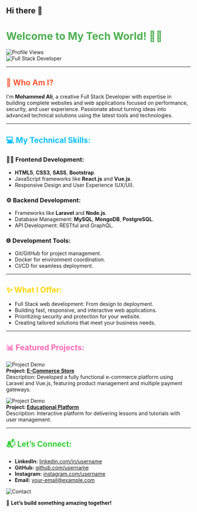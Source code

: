 ## Hi there 👋

<!--
**ma0993526275/ma0993526275** is a ✨ _special_ ✨ repository because its `README.md` (this file) appears on your GitHub profile.

Here are some ideas to get you started:

- 🔭 I’m currently working on ...
- 🌱 I’m currently learning ...
- 👯 I’m looking to collaborate on ...
- 🤔 I’m looking for help with ...
- 💬 Ask me about ...
- 📫 How to reach me: ...
- 😄 Pronouns: ...
- ⚡ Fun fact: ...
-->
# <span style="color:#4CAF50;">Welcome to My Tech World! 👨‍💻</span>  

![Profile Views](https://shields.io/badge/Profile_Views-10k-blue)  
![Full Stack Developer](https://shields.io/badge/-Full_Stack_Developer-success?style=flat&logo=codeigniter&logoColor=white)

---

## <span style="color:#FF5733;">👋 Who Am I?</span>  
I'm **Mohammed Ali**, a creative Full Stack Developer with expertise in building complete websites and web applications focused on performance, security, and user experience. Passionate about turning ideas into advanced technical solutions using the latest tools and technologies.

---

## <span style="color:#00BFFF;">💻 My Technical Skills:</span>  

### 👨‍💻 **Frontend Development:**
- **HTML5**, **CSS3**, **SASS**, **Bootstrap**.  
- JavaScript frameworks like **React.js** and **Vue.js**.  
- Responsive Design and User Experience (UX/UI).

### ⚙️ **Backend Development:**
- Frameworks like **Laravel** and **Node.js**.  
- Database Management: **MySQL**, **MongoDB**, **PostgreSQL**.  
- API Development: RESTful and GraphQL.

### 🌐 **Development Tools:**
- Git/GitHub for project management.  
- Docker for environment coordination.  
- CI/CD for seamless deployment.

---

## <span style="color:#FFD700;">✨ What I Offer:</span>  
- Full Stack web development: From design to deployment.  
- Building fast, responsive, and interactive web applications.  
- Prioritizing security and protection for your website.  
- Creating tailored solutions that meet your business needs.  

---

## <span style="color:#FF69B4;">📊 Featured Projects:</span>  

![Project Demo](https://via.placeholder.com/800x400.png?text=Project+1)  
**Project: [E-Commerce Store](#)**  
Description: Developed a fully functional e-commerce platform using Laravel and Vue.js, featuring product management and multiple payment gateways.

![Project Demo](https://via.placeholder.com/800x400.png?text=Project+2)  
**Project: [Educational Platform](#)**  
Description: Interactive platform for delivering lessons and tutorials with user management.

---

## <span style="color:#32CD32;">📬 Let’s Connect:</span>  
- **LinkedIn:** [linkedin.com/in/username](#)  
- **GitHub:** [github.com/username](#)  
- **Instagram:** [instagram.com/username](#)  
- **Email:** [your-email@example.com](#)

![Contact](https://shields.io/badge/Contact_Me-Click_Here-success?style=for-the-badge&logo=gmail&logoColor=white)  

📌 **Let’s build something amazing together!**
